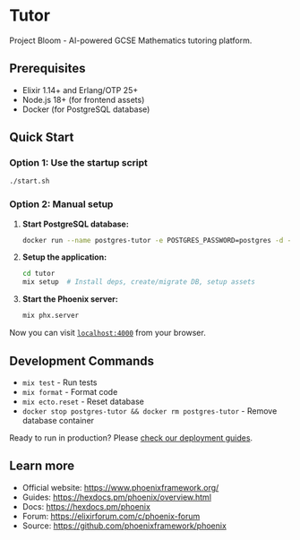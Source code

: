 # Tutor

Project Bloom - AI-powered GCSE Mathematics tutoring platform.

## Prerequisites

- Elixir 1.14+ and Erlang/OTP 25+
- Node.js 18+ (for frontend assets)
- Docker (for PostgreSQL database)

## Quick Start

### Option 1: Use the startup script

```bash
./start.sh
```

### Option 2: Manual setup

1. **Start PostgreSQL database:**

   ```bash
   docker run --name postgres-tutor -e POSTGRES_PASSWORD=postgres -d -p 5432:5432 postgres
   ```

2. **Setup the application:**

   ```bash
   cd tutor
   mix setup  # Install deps, create/migrate DB, setup assets
   ```

3. **Start the Phoenix server:**

   ```bash
   mix phx.server
   ```

Now you can visit [`localhost:4000`](http://localhost:4000) from your browser.

## Development Commands

- `mix test` - Run tests
- `mix format` - Format code  
- `mix ecto.reset` - Reset database
- `docker stop postgres-tutor && docker rm postgres-tutor` - Remove database container

Ready to run in production? Please [check our deployment guides](https://hexdocs.pm/phoenix/deployment.html).

## Learn more

- Official website: <https://www.phoenixframework.org/>
- Guides: <https://hexdocs.pm/phoenix/overview.html>
- Docs: <https://hexdocs.pm/phoenix>
- Forum: <https://elixirforum.com/c/phoenix-forum>
- Source: <https://github.com/phoenixframework/phoenix>
